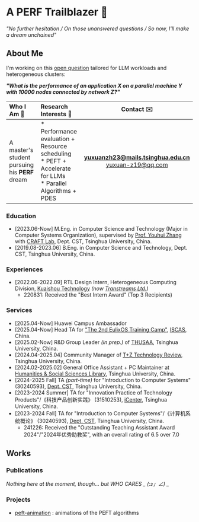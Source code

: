 # A PERF Trailblazer 🌠

_"No further hesitation / On those unanswered questions / So now, I'll make a dream unchained"_ 

## About Me

I'm working on this [open question](https://doi.org/10.1145/1693453.1693493) tailored for LLM workloads and heterogeneous clusters:

_**"What is the performance of an application X on a parallel machine Y with 10000 nodes connected by network Z?"**_

|Who I Am :beginner:|Research Interests :microscope:|Contact :envelope:|
|:-|:-|:-:|
|A master's student pursuing his **PERF** dream | * Performance evaluation + Resource scheduling </br> * PEFT + Accelerate for LLMs </br> * Parallel Algorithms + PDES | **[yuxuanzh23@mails.tsinghua.edu.cn](mailto:yuxuanzh23@mails.tsinghua.edu.cn)** </br> [yuxuan-z19@qq.com](mailto:yuxuan-z19@qq.com) |

 <!-- _It is pretty easy to pronounce my name, as it shares the same pronunciation /jiː-hɪn tʃɔŋ/ (IPA) in any language, such as **チョン**·イーヒン in Japanese. My surname, CHONG, usually comes first in East Asian languages._ -->

### Education

- [2023.06-Now] M.Eng. in Computer Science and Technology (Major in Computer Systems Organization), supervised by [Prof. Youhui Zhang](https://scholar.google.com/citations?hl=zh-CN&user=ZlYjCsAAAAAJ) with [CRAFT Lab](https://craft.cs.tsinghua.edu.cn/), Dept. CST, Tsinghua University, China.
- [2019.08-2023.06] B.Eng. in Computer Science and Technology, Dept. CST, Tsinghua University, China.

### Experiences

- [2022.06-2022.09] RTL Design Intern, Heterogeneous Computing Division, [Kuaishou Technology](https://zhaopin.kuaishou.cn/#/official/jianghu/) _(now [Transtreams Ltd.](https://www.transtreams.com/gylc))_
  -  220831: Received the "Best Intern Award" (Top 3 Recipients)

### Services

- [2025.04-Now] Huawei Campus Ambassador
- [2025.04-Now] Head TA for ["The 2nd EulixOS Training Camp"](https://opencamp.cn/EulixOS/camp/202501), [ISCAS](http://english.is.cas.cn/), China.
- [2025.02-Now] R&D Group Leader _(in prep.)_ of [THUSAA](https://thusaac.com/), Tsinghua University, China.
- [2024.04-2025.04] Community Manager of [T+Z Technology Review](https://tanzhen.tsinghua.edu.cn/), Tsinghua University, China.
- [2024.02-2025.02] General Office Assistant + PC Maintainer at [Humanities & Social Sciences Library](https://lib.tsinghua.edu.cn/hs/), Tsinghua University, China.
- [2024-2025 Fall] TA _(part-time)_ for "Introduction to Computer Systems" (30240593), [Dept. CST](https://www.cs.tsinghua.edu.cn/), Tsinghua University, China.
- [2023-2024 Summer] TA for "Innovation Practice of Technology Products"/《科技产品创新实践》 (31510253), [iCenter](https://www.icenter.tsinghua.edu.cn/), Tsinghua University, China.
- [2023-2024 Fall] TA for "Introduction to Computer Systems"/《计算机系统概论》 (30240593), [Dept. CST](https://www.cs.tsinghua.edu.cn/), Tsinghua University, China.
  - 241226: Received the "Outstanding Teaching Assistant Award 2024"/"2024年优秀助教奖", with an overall rating of 6.5 over 7.0

## Works

### Publications

*Nothing here at the moment, though... but WHO CARES _ (:з」∠) _*

### Projects

- [peft-animation](https://github.com/yuxuan-z19/peft-animation) : animations of the PEFT algorithms


